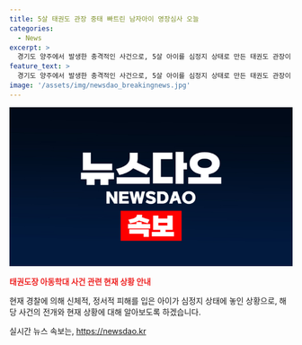 ```yaml
---
title: 5살 태권도 관장 중태 빠트린 남자아이 영장심사 오늘
categories:
  - News
excerpt: >
  경기도 양주에서 발생한 충격적인 사건으로, 5살 아이를 심정지 상태로 만든 태권도 관장이 구속 전 피의자 심문을 받는다. 경찰에 따르면 관장은 아동학대 중상해 혐의로 영장이 신청됐으며, CCTV 영상을 삭제하는 등 범행을 은폐한 것으로 전해졌다. 피해 아이는 현재 의식이 없는 상태로 병원에 이송됐다.
feature_text: >
  경기도 양주에서 발생한 충격적인 사건으로, 5살 아이를 심정지 상태로 만든 태권도 관장이 구속 전 피의자 심문을 받는다. 경찰에 따르면 관장은 아동학대 중상해 혐의로 영장이 신청됐으며, CCTV 영상을 삭제하는 등 범행을 은폐한 것으로 전해졌다. 피해 아이는 현재 의식이 없는 상태로 병원에 이송됐다.
image: '/assets/img/newsdao_breakingnews.jpg'
---
```


<p><img src="/assets/img/newsdao_breakingnews.jpg" alt="ranknews 속보" /></p>

<p><b><span style="color: #ee2323;">태권도장 아동학대 사건 관련 현재 상황 안내</span></b></p>

<p>현재 경찰에 의해 신체적, 정서적 피해를 입은 아이가 심정지 상태에 놓인 상황으로, 해당 사건의 전개와 현재 상황에 대해 알아보도록 하겠습니다.</p>

<p data-ke-size="size16"></p>
실시간 뉴스 속보는, <a href="https://newsdao.kr" rel="dofollow">https://newsdao.kr</a>



